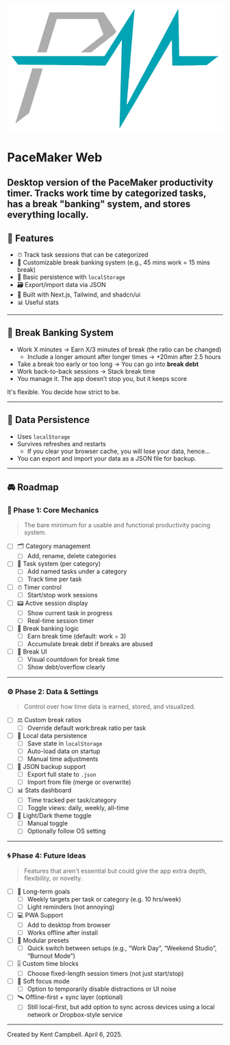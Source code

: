 ![PaceMaker Logo](./public/pacemakerLogo.png)
# PaceMaker Web
Desktop version of the PaceMaker productivity timer. Tracks work time by categorized tasks, has a break "banking" system, and stores everything locally.
---

## 📃 Features

- ⏱ Track task sessions that can be categorized
- 🧠 Customizable break banking system (e.g., 45 mins work = 15 mins break)
- 📂 Basic persistence with `localStorage`
- 🗃 Export/import data via JSON
- 🧱 Built with Next.js, Tailwind, and shadcn/ui
- 📊 Useful stats

---

## 🏧 Break Banking System

- Work X minutes → Earn X/3 minutes of break (the ratio can be changed)
  - Include a longer amount after longer times -> +20min after 2.5 hours
- Take a break too early or too long → You can go into **break debt**
- Work back-to-back sessions → Stack break time
- You manage it. The app doesn’t stop you, but it keeps score

It's flexible. You decide how strict to be.

---

## 💾 Data Persistence

- Uses `localStorage`
- Survives refreshes and restarts
  - If you clear your browser cache, you will lose your data, hence...
- You can export and import your data as a JSON file for backup.

---
## 🚘 Roadmap

### 🔧 Phase 1: Core Mechanics
> The bare minimum for a usable and functional productivity pacing system.

- [ ] 🗂 Category management
  - [ ] Add, rename, delete categories
- [ ] 📝 Task system (per category)
  - [ ] Add named tasks under a category
  - [ ] Track time per task
- [ ] ⏱ Timer control
  - [ ] Start/stop work sessions
- [ ] 📟 Active session display
  - [ ] Show current task in progress
  - [ ] Real-time session timer
- [ ] 🧠 Break banking logic
  - [ ] Earn break time (default: work ÷ 3)
  - [ ] Accumulate break debt if breaks are abused
- [ ] 🧮 Break UI
  - [ ] Visual countdown for break time
  - [ ] Show debt/overflow clearly

---

### ⚙️ Phase 2: Data & Settings
> Control over how time data is earned, stored, and visualized.

- [ ] ⚖️ Custom break ratios
  - [ ] Override default work:break ratio per task
- [ ] 💾 Local data persistence
  - [ ] Save state in `localStorage`
  - [ ] Auto-load data on startup
  - [ ] Manual time adjustments
- [ ] 📁 JSON backup support
  - [ ] Export full state to `.json`
  - [ ] Import from file (merge or overwrite)
- [ ] 📊 Stats dashboard
  - [ ] Time tracked per task/category
  - [ ] Toggle views: daily, weekly, all-time
- [ ] 🌙 Light/Dark theme toggle
  - [ ] Manual toggle
  - [ ] Optionally follow OS setting

---

### 🌀 Phase 4: Future Ideas
> Features that aren't essential but could give the app extra depth, flexibility, or novelty.

- [ ] 🎯 Long-term goals
  - [ ] Weekly targets per task or category (e.g. 10 hrs/week)
  - [ ] Light reminders (not annoying)
- [ ] 💻 PWA Support
  - [ ] Add to desktop from browser
  - [ ] Works offline after install
- [ ] 🧩 Modular presets
  - [ ] Quick switch between setups (e.g., “Work Day”, “Weekend Studio”, “Burnout Mode”)
- [ ] 🎚 Custom time blocks
  - [ ] Choose fixed-length session timers (not just start/stop)
- [ ] 🧘 Soft focus mode
  - [ ] Option to temporarily disable distractions or UI noise
- [ ] 🛰 Offline-first + sync layer (optional)
  - [ ] Still local-first, but add option to sync across devices using a local network or Dropbox-style service

---



Created by Kent Campbell. April 6, 2025.
